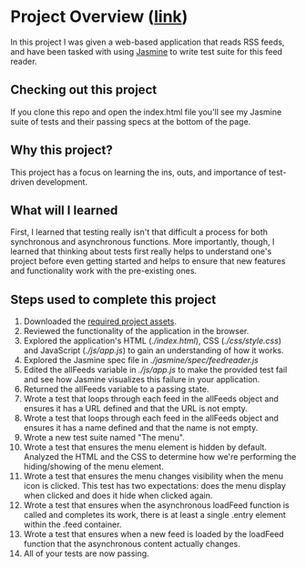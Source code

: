 # Project Overview ([link](http://znalbert.github.io/frontend-nanodegree-feedreader/))

In this project I was given a web-based application that reads RSS feeds, and have been tasked with using [Jasmine](http://jasmine.github.io/) to write test suite for this feed reader.

## Checking out this project

If you clone this repo and open the index.html file you'll see my Jasmine suite of tests and their passing specs at the bottom of the page.

## Why this project?

This project has a focus on learning the ins, outs, and importance of test-driven development.

## What will I learned

First, I learned that testing really isn't that difficult a process for both synchronous and asynchronous functions. More importantly, though, I learned that thinking about tests first really helps to understand one's project before even getting started and helps to ensure that new features and functionality work with the pre-existing ones.


## Steps used to complete this project

1. Downloaded the [required project assets](http://github.com/udacity/frontend-nanodegree-feedreader).
2. Reviewed the functionality of the application in the browser.
3. Explored the application's HTML (*./index.html*), CSS (*./css/style.css*) and JavaScript (*./js/app.js*) to gain an understanding of how it works.
4. Explored the Jasmine spec file in *./jasmine/spec/feedreader.js*
5. Edited the allFeeds variable in *./js/app.js* to make the provided test fail and see how Jasmine visualizes this failure in your application.
6. Returned the allFeeds variable to a passing state.
7. Wrote a test that loops through each feed in the allFeeds object and ensures it has a URL defined and that the URL is not empty.
8. Wrote a test that loops through each feed in the allFeeds object and ensures it has a name defined and that the name is not empty.
9. Wrote a new test suite named "The menu".
10. Wrote a test that ensures the menu element is hidden by default. Analyzed the HTML and the CSS to determine how we're performing the hiding/showing of the menu element.
11. Wrote a test that ensures the menu changes visibility when the menu icon is clicked. This test has two expectations: does the menu display when clicked and does it hide when clicked again.
12. Wrote a test that ensures when the asynchronous loadFeed function is called and completes its work, there is at least a single .entry element within the .feed container.
13. Wrote a test that ensures when a new feed is loaded by the loadFeed function that the asynchronous content actually changes.
14. All of your tests are now passing.

